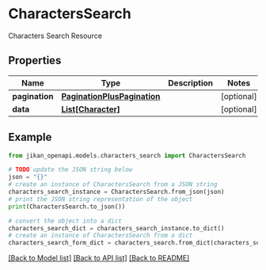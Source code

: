 # CharactersSearch

Characters Search Resource

## Properties

Name | Type | Description | Notes
------------ | ------------- | ------------- | -------------
**pagination** | [**PaginationPlusPagination**](PaginationPlusPagination.md) |  | [optional] 
**data** | [**List[Character]**](Character.md) |  | [optional] 

## Example

```python
from jikan_openapi.models.characters_search import CharactersSearch

# TODO update the JSON string below
json = "{}"
# create an instance of CharactersSearch from a JSON string
characters_search_instance = CharactersSearch.from_json(json)
# print the JSON string representation of the object
print(CharactersSearch.to_json())

# convert the object into a dict
characters_search_dict = characters_search_instance.to_dict()
# create an instance of CharactersSearch from a dict
characters_search_form_dict = characters_search.from_dict(characters_search_dict)
```
[[Back to Model list]](../README.md#documentation-for-models) [[Back to API list]](../README.md#documentation-for-api-endpoints) [[Back to README]](../README.md)


